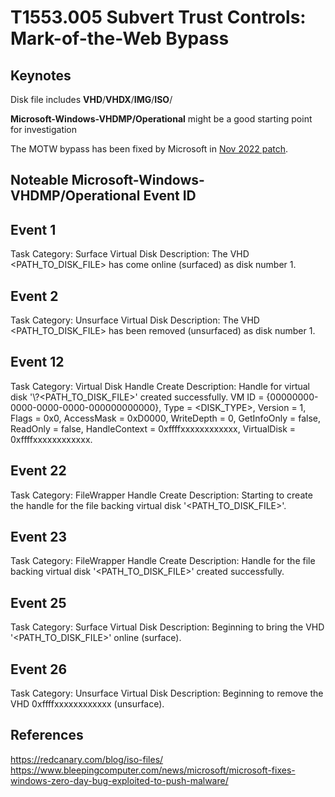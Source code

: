 # T1553.005 Subvert Trust Controls: Mark-of-the-Web Bypass

## Keynotes

Disk file includes **VHD**/**VHDX**/**IMG**/**ISO**/  

**Microsoft-Windows-VHDMP/Operational** might be a good starting point for investigation

The MOTW bypass has been fixed by Microsoft in [Nov 2022 patch](https://www.bleepingcomputer.com/news/microsoft/microsoft-fixes-windows-zero-day-bug-exploited-to-push-malware/).

## Noteable Microsoft-Windows-VHDMP/Operational Event ID

## Event 1

Task Category: Surface Virtual Disk
Description: The VHD <PATH_TO_DISK_FILE> has come online (surfaced) as disk number 1.

## Event 2

Task Category: Unsurface Virtual Disk
Description: The VHD <PATH_TO_DISK_FILE> has been removed (unsurfaced) as disk number 1.

## Event 12

Task Category: Virtual Disk Handle Create
Description: Handle for virtual disk '\\?\<PATH_TO_DISK_FILE>' created successfully. VM ID = {00000000-0000-0000-0000-000000000000}, Type = <DISK_TYPE>, Version = 1, Flags = 0x0, AccessMask = 0xD0000, WriteDepth = 0, GetInfoOnly = false, ReadOnly = false, HandleContext = 0xffffxxxxxxxxxxxx, VirtualDisk = 0xffffxxxxxxxxxxxx.

## Event 22

Task Category: FileWrapper Handle Create
Description: Starting to create the handle for the file backing virtual disk '<PATH_TO_DISK_FILE>'.

## Event 23

Task Category: FileWrapper Handle Create
Description: Handle for the file backing virtual disk '<PATH_TO_DISK_FILE>' created successfully.

## Event 25

Task Category: Surface Virtual Disk
Description: Beginning to bring the VHD '<PATH_TO_DISK_FILE>' online (surface).

## Event 26

Task Category: Unsurface Virtual Disk
Description: Beginning to remove the VHD 0xffffxxxxxxxxxxxx (unsurface).

## References

<https://redcanary.com/blog/iso-files/>  
<https://www.bleepingcomputer.com/news/microsoft/microsoft-fixes-windows-zero-day-bug-exploited-to-push-malware/>
